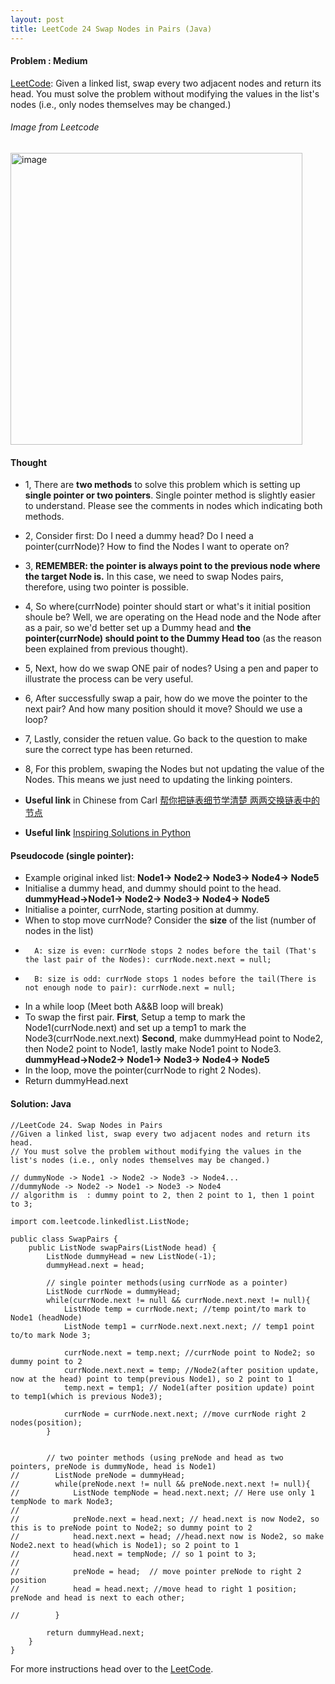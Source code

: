 ```yaml
---
layout: post
title: LeetCode 24 Swap Nodes in Pairs (Java)
---
```


#### Problem : Medium

[LeetCode](https://leetcode.com/problems/swap-nodes-in-pairs/):
Given a linked list, swap every two adjacent nodes and return its head. You must solve the problem without modifying the values in the list's nodes (i.e., only nodes themselves may be changed.)


###### Image from Leetcode
<img width="467" alt="image" src="https://user-images.githubusercontent.com/92517160/192166352-4e42c12e-3c47-4fef-ba10-9505b34a1605.png">



#### Thought
- 1, There are **two methods** to solve this problem which is setting up **single pointer or two pointers**. Single pointer method is slightly easier to understand. Please see the comments in nodes which indicating both methods.
- 2, Consider first: Do I need a dummy head? Do I need a pointer(currNode)? How to find the Nodes I want to operate on?
- 3, **REMEMBER: the pointer is always point to the previous node where the target Node is.** In this case, we need to swap Nodes pairs, therefore, using two pointer is possible. 
- 4, So where(currNode) pointer should start or what's it initial position shoule be? Well, we are operating on the Head node and the Node after as a pair, so we'd better set up a Dummy head and **the pointer(currNode) should point to the Dummy Head too** (as the reason been explained from previous thought).
- 5, Next, how do we swap ONE pair of nodes? Using a pen and paper to illustrate the process can be very useful.
- 6, After successfully swap a pair, how do we move the pointer to the next pair? And how many position should it move? Should we use a loop?
- 7, Lastly, consider the retuen value. Go back to the question to make sure the correct type has been returned. 
- 8, For this problem, swaping the Nodes but not updating the value of the Nodes. This means we just need to updating the linking pointers.

- **Useful link** in Chinese from Carl [帮你把链表细节学清楚 两两交换链表中的节点](https://www.bilibili.com/video/BV1YT411g7br/?spm_id_from=333.788)
- **Useful link** [Inspiring Solutions in Python](https://ttzztt.gitbooks.io/lc/content/linked-list/swap-nodes-in-pairs.html)


#### Pseudocode (single pointer):
- Example original inked list: **Node1-> Node2-> Node3-> Node4-> Node5**
- Initialise a dummy head, and dummy should point to the head. **dummyHead->Node1-> Node2-> Node3-> Node4-> Node5**
- Initialise a pointer, currNode, starting position at dummy.
- When to stop move currNode? Consider the **size** of the list (number of nodes in the list)
-       A: size is even: currNode stops 2 nodes before the tail (That's the last pair of the Nodes): currNode.next.next = null;
-       B: size is odd: currNode stops 1 nodes before the tail(There is not enough node to pair): currNode.next = null; 
- In a while loop (Meet both A&&B loop will break) 
- To swap the first pair. 
**First**, Setup a temp to mark the Node1(currNode.next) and set up a temp1 to mark the Node3(currNode.next.next)
**Second**, make dummyHead point to Node2, then Node2 point to Node1, lastly make Node1 point to Node3. **dummyHead->Node2-> Node1-> Node3-> Node4-> Node5**
- In the loop, move the pointer(currNode to right 2 Nodes).
- Return dummyHead.next

#### Solution: Java

```
//LeetCode 24. Swap Nodes in Pairs
//Given a linked list, swap every two adjacent nodes and return its head.
// You must solve the problem without modifying the values in the list's nodes (i.e., only nodes themselves may be changed.)

// dummyNode -> Node1 -> Node2 -> Node3 -> Node4...
//dummyNode -> Node2 -> Node1 -> Node3 -> Node4
// algorithm is  : dummy point to 2, then 2 point to 1, then 1 point to 3; 

import com.leetcode.linkedlist.ListNode;

public class SwapPairs {
    public ListNode swapPairs(ListNode head) {
        ListNode dummyHead = new ListNode(-1);
        dummyHead.next = head;

        // single pointer methods(using currNode as a pointer)
        ListNode currNode = dummyHead;
        while(currNode.next != null && currNode.next.next != null){
            ListNode temp = currNode.next; //temp point/to mark to Node1 (headNode)
            ListNode temp1 = currNode.next.next.next; // temp1 point to/to mark Node 3;

            currNode.next = temp.next; //currNode point to Node2; so dummy point to 2
            currNode.next.next = temp; //Node2(after position update, now at the head) point to temp(previous Node1), so 2 point to 1
            temp.next = temp1; // Node1(after position update) point to temp1(which is previous Node3);

            currNode = currNode.next.next; //move currNode right 2 nodes(position);
        }


        // two pointer methods (using preNode and head as two pointers, preNode is dummyNode, head is Node1)
//        ListNode preNode = dummyHead;
//        while(preNode.next != null && preNode.next.next != null){
//            ListNode tempNode = head.next.next; // Here use only 1 tempNode to mark Node3;
//
//            preNode.next = head.next; // head.next is now Node2, so this is to preNode point to Node2; so dummy point to 2
//            head.next.next = head; //head.next now is Node2, so make Node2.next to head(which is Node1); so 2 point to 1
//            head.next = tempNode; // so 1 point to 3;
//
//            preNode = head;  // move pointer preNode to right 2 position
//            head = head.next; //move head to right 1 position; preNode and head is next to each other;

//        }

        return dummyHead.next;
    }
}
```


For more instructions head over to the [LeetCode](https://leetcode.com/).

